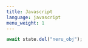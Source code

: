 ```yaml
---
title: Javascript
language: javascript
menu_weight: 1
---
```


```javascript
await state.del("neru_obj");
```